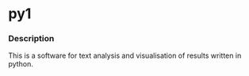 # py1 

### Description
This is a software for text analysis and visualisation of results written in python.
